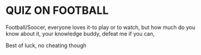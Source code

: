 
# QUIZ ON FOOTBALL

Football/Soocer, everyone loves it-to play or to watch, but how much do you know about it, your knowledge buddy, defeat me if you can,

Best of luck, no cheating though

